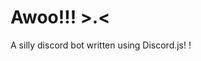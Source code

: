 # Awoo!!! >.<
A silly discord bot written using Discord.js!
!
<!--stackedit_data:
eyJoaXN0b3J5IjpbMTcyMTM2OTYzNF19
-->